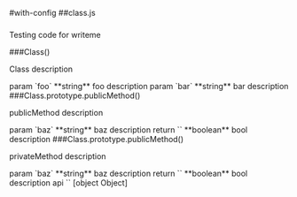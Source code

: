 #with-config
##class.js

###
<p>Testing code for writeme</p>
###Class()
<p>Class description</p>
param `foo` **string**  foo description
param `bar` **string**  bar description
###Class.prototype.publicMethod()
<p>publicMethod description</p>
param `baz` **string**  baz description
return `` **boolean**  bool description
###Class.prototype.publicMethod()
<p>privateMethod description</p>
param `baz` **string**  baz description
return `` **boolean**  bool description
api ``  [object Object]
